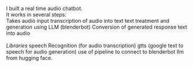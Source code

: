 I built a real time audio chatbot. <br/>It works in several steps:
<br/>
  Takes audio input
  transcription of audio into text
  text treatment and generation using LLM (blenderbot)
  Conversion of generated response text into audio
  <br/>
  <br/>
*Libraries*
  speech Recognition (for audio transcription)
  gtts (google text to speech for audio generation)
  use of pipeline to connect to blenderbot llm from hugging face.
